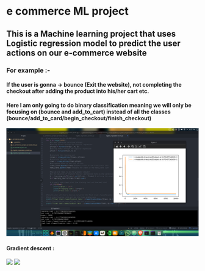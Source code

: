 # e commerce ML project
## This is a Machine learning project that uses Logistic regression model to predict the user actions on our e-commerce website
### For example :-
#### If the user is gonna -> bounce (Exit the website), not completing the checkout after adding the product into his/her cart etc.
#### Here I am only going to do binary classification meaning we will only be focusing on (bounce and add_to_cart) instead of all the classes (bounce/add_to_card/begin_checkout/finish_checkout)
![](util_pics/1.png)

#### Gradient descent :
![](util_pics/2.png)
![](util_pics/3.jpg)
